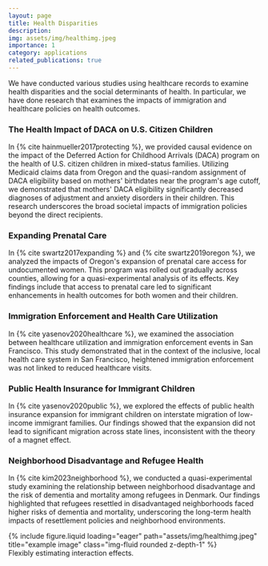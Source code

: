 ```yaml
---
layout: page
title: Health Disparities
description: 
img: assets/img/healthimg.jpeg
importance: 1
category: applications
related_publications: true
---
```


We have conducted various studies using healthcare records to examine health disparities and the social determinants of health. In particular, we have done research that examines the impacts of immigration and healthcare policies on health outcomes.

### The Health Impact of DACA on U.S. Citizen Children

In {% cite hainmueller2017protecting %}, we provided causal evidence on the impact of the Deferred Action for Childhood Arrivals (DACA) program on the health of U.S. citizen children in mixed-status families. Utilizing Medicaid claims data from Oregon and the quasi-random assignment of DACA eligibility based on mothers' birthdates near the program's age cutoff, we demonstrated that mothers' DACA eligibility significantly decreased diagnoses of adjustment and anxiety disorders in their children. This research underscores the broad societal impacts of immigration policies beyond the direct recipients.

### Expanding Prenatal Care

In {% cite swartz2017expanding %} and {% cite swartz2019oregon %}, we analyzed the impacts of Oregon's expansion of prenatal care access for undocumented women. This program was rolled out gradually across counties, allowing for a quasi-experimental analysis of its effects. Key findings include that access to prenatal care led to significant enhancements in health outcomes for both women and their children.

### Immigration Enforcement and Health Care Utilization

In {% cite yasenov2020healthcare %}, we examined the association between healthcare utilization and immigration enforcement events in San Francisco. This study demonstrated that in the context of the inclusive, local health care system in San Francisco, heightened immigration enforcement was not linked to reduced healthcare visits. 

### Public Health Insurance for Immigrant Children

In {% cite yasenov2020public %}, we explored the effects of public health insurance expansion for immigrant children on interstate migration of low-income immigrant families. Our findings showed that the expansion did not lead to significant migration across state lines, inconsistent with the theory of a magnet effect.

### Neighborhood Disadvantage and Refugee Health

In {% cite kim2023neighborhood %}, we conducted a quasi-experimental study examining the relationship between neighborhood disadvantage and the risk of dementia and mortality among refugees in Denmark. Our findings highlighted that refugees resettled in disadvantaged neighborhoods faced higher risks of dementia and mortality, underscoring the long-term health impacts of resettlement policies and neighborhood environments.



<div class="row">
    <div class="col-sm mt-3 mt-md-0">
        {% include figure.liquid loading="eager" path="assets/img/healthimg.jpeg" title="example image" class="img-fluid rounded z-depth-1" %}
    </div>
</div>
<div class="caption">
    Flexibly estimating interaction effects.
</div>

